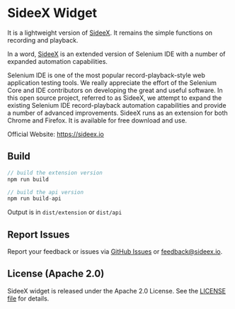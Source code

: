 # SideeX Widget
It is a lightweight version of [SideeX](https://github.com/SideeX/sideex). It remains the simple functions on recording and playback.

In a word, [SideeX](https://github.com/SideeX/sideex) is an extended version of Selenium IDE with a number of expanded automation capabilities.

Selenium IDE is one of the most popular record-playback-style web application testing tools. We really appreciate the effort of the Selenium Core and IDE contributors on developing the great and useful software. In this open source project, referred to as SideeX, we attempt to expand the existing Selenium IDE record-playback automation capabilities and provide a number of advanced improvements. SideeX runs as an extension for both Chrome and Firefox. It is available for free download and use.

Official Website: https://sideex.io

## Build
```c
// build the extension version
npm run build

// build the api version
npm run build-api
```
Output is in `dist/extension` or `dist/api`


## Report Issues
Report your feedback or issues via [GitHub Issues](https://github.com/SideeX/sideex-widget/issues) or feedback@sideex.io.


## License (Apache 2.0)
SideeX widget is released under the Apache 2.0 License.
See the [LICENSE file](./LICENSE) for details.